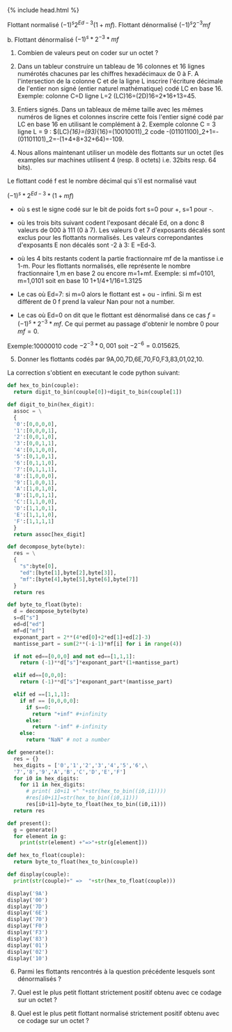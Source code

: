 {% include head.html %}

Flottant normalisé $(-1)^s2^{Ed-3}(1+mf)$. Flottant dénormalisé $(-1)^s2^{-3}mf$

b. Flottant dénormalisé $(-1)^s*2^{-3}*mf$


1. Combien de valeurs peut on coder sur un octet ?

2. Dans un tableur construire un tableau de 16 colonnes et 16 lignes numérotés chacunes par les chiffres hexadécimaux de 0 à F. A l'intersection de la colonne C et de la ligne L inscrire l'écriture décimale de l'entier non signé (entier naturel mathématique) codé LC en base 16. Exemple: colonne C=D ligne L=2
(LC)16=(2D)16=2*16+13=45.

3. Entiers signés. Dans un tableaux de même taille avec les mêmes numéros de lignes et colonnes inscrire cette fois l'entier signé codé par LC en base 16 en utilisant le complément à 2. Exemple colonne C = 3 ligne L = 9 : 
$(LC)_{16}=(93)_{16}=(10010011)_2 code -(01101100)_2+1=-(01101101)_2=-(1+4+8+32+64)=-109.

4. Nous allons maintenant utiliser un modèle des flottants sur un octet (les examples sur machines utilisent 4 (resp. 8 octets) i.e. 32bits resp. 64 bits).

Le flottant codé f est le nombre décimal qui s'il est normalisé vaut

$(-1)^s*2^{Ed-3}*(1+mf)$

- où s est le signe codé sur le bit de poids fort s=0 pour +, s=1 pour -.
- où les trois bits suivant codent l'exposant décalé Ed, on a donc 8 valeurs de 000 à 111 (0 à 7). Les valeurs 0 et 7 d'exposants décalés sont exclus pour les flottants normalisés. Les valeurs correpondantes d'exposants E non décalés sont -2 à 3: E =Ed-3.
- où les 4 bits restants codent la partie fractionnaire mf de la mantisse i.e 1-m. Pour les flottants normalisés, elle représente le nombre fractionnaire 1,m en base 2 ou encore m=1+mf.
Exemple: si mf=0101, m=1,0101 soit en base 10 1+1/4+1/16=1.3125  

- Le cas où Ed=7: si m=0 alors le flottant est + ou - infini. Si m est différent de 0 f prend la valeur Nan pour not a number.
- Le cas où Ed=0 on dit que le flottant est dénormalisé dans ce cas $f=(-1)^s*2^{-3}*mf$.
Ce qui permet au passage d'obtenir le nombre 0 pour $mf=0$.

Exemple:10000010 code $-2^{-3}*0,001$ soit $-2^{-6}=0.015625$.

5. Donner les flottants codés par 9A,00,7D,6E,70,F0,F3,83,01,02,10.

La correction s'obtient en executant le code python suivant:

```python
def hex_to_bin(couple):
  return digit_to_bin(couple[0])+digit_to_bin(couple[1])

def digit_to_bin(hex_digit):
  assoc = \
  {
  '0':[0,0,0,0],
  '1':[0,0,0,1],
  '2':[0,0,1,0],
  '3':[0,0,1,1],
  '4':[0,1,0,0],
  '5':[0,1,0,1],
  '6':[0,1,1,0],
  '7':[0,1,1,1],
  '8':[1,0,0,0],
  '9':[1,0,0,1],
  'A':[1,0,1,0],
  'B':[1,0,1,1],
  'C':[1,1,0,0],
  'D':[1,1,0,1],
  'E':[1,1,1,0],
  'F':[1,1,1,1]
  }
  return assoc[hex_digit]

def decompose_byte(byte):
  res = \
  {
    "s":byte[0],
    "ed":[byte[1],byte[2],byte[3]],
    "mf":[byte[4],byte[5],byte[6],byte[7]]
  }
  return res

def byte_to_float(byte):
  d = decompose_byte(byte)
  s=d["s"]
  ed=d["ed"]
  mf=d["mf"]
  exponant_part = 2**(4*ed[0]+2*ed[1]+ed[2]-3)
  mantisse_part = sum(2**(-i-1)*mf[i] for i in range(4))

  if not ed==[0,0,0] and not ed==[1,1,1]:
    return (-1)**d["s"]*exponant_part*(1+mantisse_part)

  elif ed==[0,0,0]:
    return (-1)**d["s"]*exponant_part*(mantisse_part)

  elif ed ==[1,1,1]:
    if mf == [0,0,0,0]:
      if s==0:
        return "+inf" #+infinity
      else:
        return "-inf" #-infinity
    else:
      return "NaN" # not a number

def generate():
  res = {}
  hex_digits = ['0','1','2','3','4','5','6',\
  '7','8','9','A','B','C','D','E','F']
  for i0 in hex_digits:
    for i1 in hex_digits:
      # print( i0+i1 +" "+str(hex_to_bin((i0,i1))))
      #res[i0+i1]=str(hex_to_bin((i0,i1)))
      res[i0+i1]=byte_to_float(hex_to_bin((i0,i1)))
  return res

def present():
  g = generate()
  for element in g:
    print(str(element) +"=>"+str(g[element]))

def hex_to_float(couple):
  return byte_to_float(hex_to_bin(couple))

def display(couple):
  print(str(couple)+" =>  "+str(hex_to_float(couple)))

display('9A')
display('00')
display('7D')
display('6E')
display('70')
display('F0')
display('F3')
display('83')
display('01')
display('02')
display('10')
```

6. Parmi les flottants rencontrés à la question précédente lesquels sont dénormalisés ?

7. Quel est le plus petit flottant strictement positif obtenu avec ce codage sur un octet ?

8. Quel est le plus petit flottant normalisé strictement positif obtenu avec ce codage sur un octet ?

